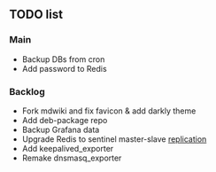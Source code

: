 ## TODO list

### Main

- Backup DBs from cron
- Add password to Redis

### Backlog

- Fork mdwiki and fix favicon & add darkly theme
- Add deb-package repo
- Backup Grafana data
- Upgrade Redis to sentinel master-slave [replication](https://rtfm.co.ua/redis-replikaciya-chast-2-master-slave-replikaciya-i-redis-sentinel/)
- Add keepalived_exporter
- Remake dnsmasq_exporter

